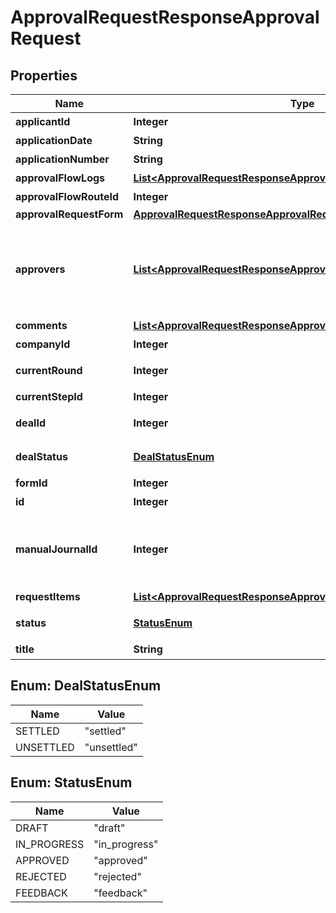 

# ApprovalRequestResponseApprovalRequest


## Properties

| Name | Type | Description | Notes |
|------------ | ------------- | ------------- | -------------|
|**applicantId** | **Integer** | 申請者のユーザーID |  |
|**applicationDate** | **String** | 申請日 (yyyy-mm-dd) |  |
|**applicationNumber** | **String** | 申請No. |  |
|**approvalFlowLogs** | [**List&lt;ApprovalRequestResponseApprovalRequestApprovalFlowLogs&gt;**](ApprovalRequestResponseApprovalRequestApprovalFlowLogs.md) | 各種申請の承認履歴（配列） |  |
|**approvalFlowRouteId** | **Integer** | 申請経路ID |  |
|**approvalRequestForm** | [**ApprovalRequestResponseApprovalRequestApprovalRequestForm**](ApprovalRequestResponseApprovalRequestApprovalRequestForm.md) |  |  |
|**approvers** | [**List&lt;ApprovalRequestResponseApprovalRequestApprovers&gt;**](ApprovalRequestResponseApprovalRequestApprovers.md) | 承認者（配列）   承認ステップのresource_typeがunspecified (指定なし)の場合はapproversはレスポンスに含まれません。   しかし、resource_typeがunspecifiedの承認ステップにおいて誰かが承認・却下・差し戻しのいずれかのアクションを取った後は、   approversはレスポンスに含まれるようになります。   その場合approversにはアクションを行ったステップのIDとアクションを行ったユーザーのIDが含まれます。 |  |
|**comments** | [**List&lt;ApprovalRequestResponseApprovalRequestComments&gt;**](ApprovalRequestResponseApprovalRequestComments.md) | 各種申請のコメント一覧（配列） |  |
|**companyId** | **Integer** | 事業所ID |  |
|**currentRound** | **Integer** | 現在のround。差し戻し等により申請がstepの最初からやり直しになるとroundの値が増えます。 |  |
|**currentStepId** | **Integer** | 現在承認ステップID |  |
|**dealId** | **Integer** | 取引ID (申請ステータス:statusがapprovedで、取引が存在する時のみdeal_idが表示されます) |  |
|**dealStatus** | [**DealStatusEnum**](#DealStatusEnum) | 取引ステータス (申請ステータス:statusがapprovedで、取引が存在する時のみdeal_statusが表示されます settled:決済済み, unsettled:未決済) |  |
|**formId** | **Integer** | 申請フォームID |  |
|**id** | **Integer** | 各種申請ID |  |
|**manualJournalId** | **Integer** | 振替伝票のID (申請ステータス:statusがapprovedで、関連する振替伝票が存在する時のみmanual_journal_idが表示されます)  &lt;a href&#x3D;\&quot;https://support.freee.co.jp/hc/ja/articles/115003827683-#5\&quot; target&#x3D;\&quot;_blank\&quot;&gt;承認された各種申請から支払依頼等を作成する&lt;/a&gt;  |  |
|**requestItems** | [**List&lt;ApprovalRequestResponseApprovalRequestRequestItems&gt;**](ApprovalRequestResponseApprovalRequestRequestItems.md) | 各種申請の項目一覧（配列） |  |
|**status** | [**StatusEnum**](#StatusEnum) | 申請ステータス(draft:下書き, in_progress:申請中, approved:承認済, rejected:却下, feedback:差戻し) |  |
|**title** | **String** | 申請タイトル |  |



## Enum: DealStatusEnum

| Name | Value |
|---- | -----|
| SETTLED | &quot;settled&quot; |
| UNSETTLED | &quot;unsettled&quot; |



## Enum: StatusEnum

| Name | Value |
|---- | -----|
| DRAFT | &quot;draft&quot; |
| IN_PROGRESS | &quot;in_progress&quot; |
| APPROVED | &quot;approved&quot; |
| REJECTED | &quot;rejected&quot; |
| FEEDBACK | &quot;feedback&quot; |



